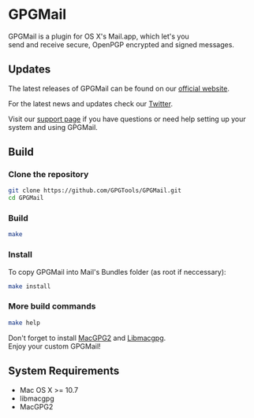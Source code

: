 GPGMail
=======

GPGMail is a plugin for OS X's Mail.app, which let's you  
send and receive secure, OpenPGP encrypted and signed messages.

Updates
-------

The latest releases of GPGMail can be found on our [official website](https://gpgtools.org/gpgmail/).

For the latest news and updates check our [Twitter](https://twitter.com/gpgtools).

Visit our [support page](http://support.gpgtools.org) if you have questions or need help setting up your system and using GPGMail.


Build
-----

### Clone the repository
```bash
git clone https://github.com/GPGTools/GPGMail.git
cd GPGMail
```

### Build
```bash
make
```

### Install
To copy GPGMail into Mail's Bundles folder (as root if neccessary):
```bash
make install
```

### More build commands
```bash
make help
```

Don't forget to install [MacGPG2](https://github.com/GPGTools/MacGPG2)
and [Libmacgpg](https://github.com/GPGTools/Libmacgpg).  
Enjoy your custom GPGMail!


System Requirements
-------------------

* Mac OS X >= 10.7
* libmacgpg
* MacGPG2
